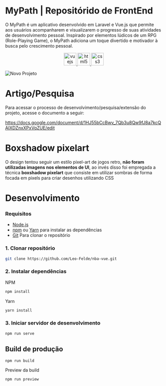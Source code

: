 # MyPath | Repositórido de FrontEnd
O MyPath é um aplicativo desenvolvido em Laravel e Vue.js que permite aos usuários acompanharem e visualizarem o progresso de suas atividades de desenvolvimento pessoal. Inspirado por elementos lúdicos de um RPG (Role-Playing Game), o MyPath adiciona um toque divertido e motivador à busca pelo crescimento pessoal.

<div align="center">
  <a href="https://vuejs.org/" target="_blank">
    <img src="https://cdn.jsdelivr.net/gh/devicons/devicon/icons/vuejs/vuejs-original.svg" height="40" alt="vuejs logo" />
  </a>
  <a href="https://developer.mozilla.org/en-US/docs/Web/HTML" target="_blank">
    <img src="https://cdn.jsdelivr.net/gh/devicons/devicon/icons/html5/html5-original.svg" height="40" alt="html5 logo" />
  </a>
  <a href="https://developer.mozilla.org/en-US/docs/Web/CSS" target="_blank">
    <img src="https://cdn.jsdelivr.net/gh/devicons/devicon/icons/css3/css3-original.svg" height="40" alt="css3 logo" />
  </a>
</div>

![Novo Projeto](https://github.com/user-attachments/assets/c5b6f915-a357-48b4-a07f-cd70047b38d1)


# Artigo/Pesquisa
Para acessar o processo de desenvolvimento/pesquisa/extensão do projeto, acesse o documento a seguir:

https://docs.google.com/document/d/1HJ55bCcBwv_7Qb3u8Qw9fJ8a7kcQAIXDZnxXPxVqZUE/edit

# Boxshadow pixelart
O design tentou seguir um estilo pixel-art de jogos retro, **não foram utilizadas imagens nos elementos de UI**, ao invés disso foi empregada a técnica **boxshadow pixelart** que consiste em utilizar sombras de forma focada em pixels para criar desenhos utilizando CSS

# Desenvolvimento
### Requisitos
- [Node.js](https://nodejs.org/en/download)
- [npm](https://www.npmjs.com/) ou [Yarn](https://yarnpkg.com/) para instalar as dependências
- [Git](https://git-scm.com/) Para clonar o repositório

### 1. Clonar repositório
```bash
git clone https://github.com/Leo-Felde/nba-vue.git
```

### 2. Instalar dependências
NPM
```bash
npm install
```
Yarn
```bash
yarn install
```

### 3. Iniciar servidor de desenvolvimento
```bash
npm run serve
```

## Build de produção
```bash
npm run build
```

Preview da build
```bash
npm run preview
```
